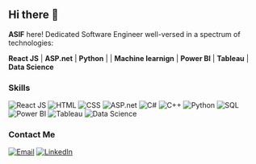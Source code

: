 ## Hi there 👋
**ASIF** here!
Dedicated Software Engineer well-versed in a spectrum of technologies:

**React JS** | **ASP.net** | **Python** | | **Machine learnign** | **Power BI** | **Tableau** | **Data Science**

<!--
**ASIF679/Asif679** is a ✨ _special_ ✨ repository because its `README.md` (this file) appears on your GitHub profile.

Here are some ideas to get you started:
- 💬 Ask me about ...
   Web development, Web scraping, Machine learning, Data Science 
- 📫 How to reach me: ...
   asifnawaz679@gmail.com
- 😄 Pronouns: ...
- ⚡ Fun fact: ...
-->

### Skills

![React JS](https://img.icons8.com/color/48/000000/react-native.png) 
![HTML](https://img.icons8.com/color/48/000000/html-5.png) 
![CSS](https://img.icons8.com/color/48/000000/css3.png) 
![ASP.net](https://img.icons8.com/color/48/000000/asp.png) 
![C#](https://img.icons8.com/color/48/000000/c-sharp-logo.png) 
![C++](https://img.icons8.com/color/48/000000/c-plus-plus-logo.png) 
![Python](https://img.icons8.com/color/48/000000/python.png) 
![SQL](https://img.icons8.com/color/48/000000/sql.png)
![Power BI](https://img.icons8.com/color/48/000000/power-bi.png) 
![Tableau](https://img.icons8.com/color/48/000000/tableau-software.png)
![Data Science](https://img.icons8.com/color/48/000000/artificial-intelligence.png)

### Contact Me

[![Email](https://img.icons8.com/color/48/000000/gmail.png)](mailto:asifnawaz679@gmail.com) 
[![LinkedIn](https://img.icons8.com/color/48/000000/linkedin.png)](https://www.linkedin.com/in/asif-nawaz-1093961b1/)
